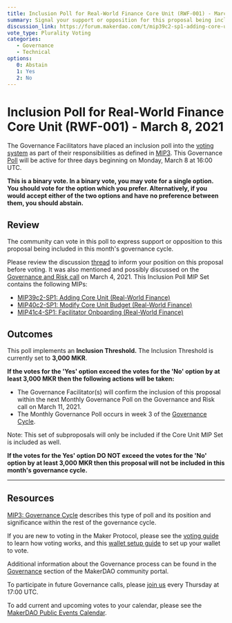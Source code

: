 ```yaml
---
title: Inclusion Poll for Real-World Finance Core Unit (RWF-001) - March 8, 2021
summary: Signal your support or opposition for this proposal being included in this month's governance cycle. 
discussion_link: https://forum.makerdao.com/t/mip39c2-sp1-adding-core-unit-real-world-finance/6224
vote_type: Plurality Voting
categories:
   - Governance
   - Technical
options:
   0: Abstain
   1: Yes
   2: No
---
```

# Inclusion Poll for Real-World Finance Core Unit (RWF-001) - March 8, 2021

The Governance Facilitators have placed an inclusion poll into the [voting system](https://vote.makerdao.com/polling) as part of their responsibilities as defined in [MIP3](https://github.com/makerdao/mips/blob/master/MIP3/mip3.md). This Governance [Poll](https://community-development.makerdao.com/en/learn/governance/on-chain-gov) will be active for three days beginning on Monday, March 8 at 16:00 UTC.

**This is a binary vote. In a binary vote, you may vote for a single option. You should vote for the option which you prefer. Alternatively, if you would accept either of the two options and have no preference between them, you should abstain.**

## Review

The community can vote in this poll to express support or opposition to this proposal being included in this month's governance cycle.

Please review the discussion [thread](https://forum.makerdao.com/t/mip39c2-sp1-adding-core-unit-real-world-finance/6224) to inform your position on this proposal before voting. It was also mentioned and possibly discussed on the [Governance and Risk call](https://forum.makerdao.com/t/agenda-discussion-scientific-governance-and-risk-131-thursday-march-4-17-00-utc/6737) on March 4, 2021. This Inclusion Poll MIP Set contains the following MIPs:
* [MIP39c2-SP1: Adding Core Unit (Real-World Finance)](https://forum.makerdao.com/t/mip39c2-sp1-adding-core-unit-real-world-finance/6224)
* [MIP40c2-SP1: Modify Core Unit Budget (Real-World Finance)](https://forum.makerdao.com/t/mip40c2-sp1-modify-core-unit-budget-real-world-finance/6225)
* [MIP41c4-SP1: Facilitator Onboarding (Real-World Finance)](https://forum.makerdao.com/t/mip41c4-sp1-facilitator-onboarding-real-world-finance/6226)

## Outcomes

This poll implements an **Inclusion Threshold.** The Inclusion Threshold is currently set to **3,000 MKR**.

**If the votes for the 'Yes' option exceed the votes for the 'No' option by at least 3,000 MKR then the following actions will be taken:**
* The Governance Facilitator(s) will confirm the inclusion of this proposal within the next Monthly Governance Poll on the Governance and Risk call on March 11, 2021. 
* The Monthly Governance Poll occurs in week 3 of the [Governance Cycle](https://github.com/makerdao/mips/blob/master/MIP3/mip3.md).

Note: This set of subproposals will only be included if the Core Unit MIP Set is included as well.

**If the votes for the Yes' option DO NOT exceed the votes for the 'No' option by at least 3,000 MKR then this proposal will not be included in this month's governance cycle.**

---

## Resources

[MIP3: Governance Cycle](https://github.com/makerdao/mips/blob/master/MIP3/mip3.md) describes this type of poll and its position and significance within the rest of the governance cycle.

If you are new to voting in the Maker Protocol, please see the [voting guide](https://community-development.makerdao.com/en/learn/governance/how-voting-works/) to learn how voting works, and this [wallet setup guide](https://community-development.makerdao.com/en/learn/governance/voting-setup/) to set up your wallet to vote.

Additional information about the Governance process can be found in the [Governance](https://community-development.makerdao.com/en/learn/governance) section of the MakerDAO community portal.

To participate in future Governance calls, please [join us](https://github.com/makerdao/community/tree/master/governance/governance-and-risk-meetings) every Thursday at 17:00 UTC.

To add current and upcoming votes to your calendar, please see the [MakerDAO Public Events Calendar](https://calendar.google.com/calendar/embed?src=makerdao.com_3efhm2ghipksegl009ktniomdk%40group.calendar.google.com&ctz=UTC&mode=week&showCalendars=0&showPrint=0).
